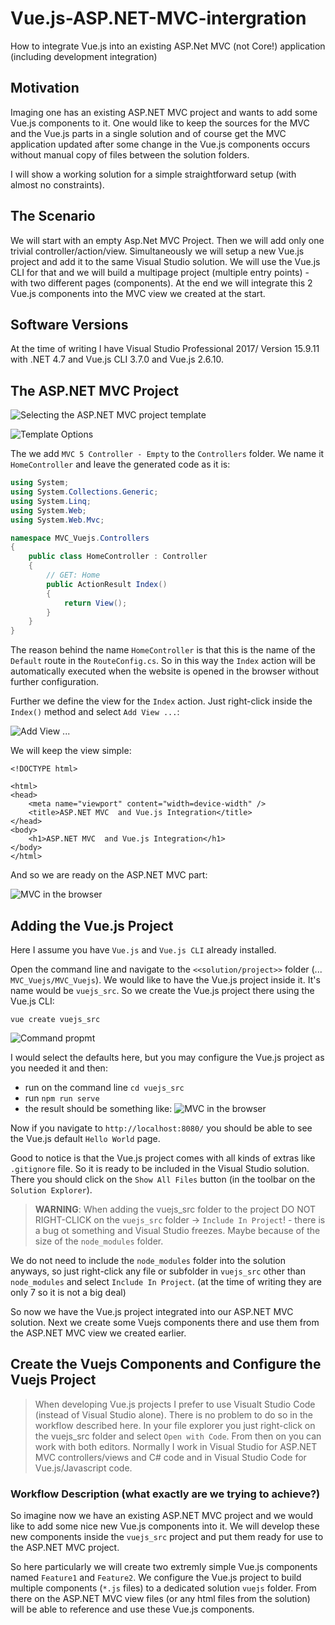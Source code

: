 # Vue.js-ASP.NET-MVC-intergration
How to integrate Vue.js into an existing ASP.Net MVC (not Core!) application (including development integration)

## Motivation

Imaging one has an existing ASP.NET MVC project and wants to add some Vue.js components to it. One would like to keep the sources for the MVC and the Vue.js parts in a single solution and of course get the MVC application updated after some change in the Vue.js components occurs without manual copy of files between the solution folders.

I will show a working solution for a simple straightforward setup (with almost no constraints). 

## The Scenario

We will start with an empty Asp.Net MVC Project. Then we will add only one trivial controller/action/view. Simultaneously we will setup a new Vue.js project and add it to the same Visual Studio solution. We will use the Vue.js CLI for that and we will build a multipage project (multiple entry points) - with two different pages (components). At the end we will integrate this 2 Vue.js components into the MVC view we created at the start.

## Software Versions

At the time of writing I have Visual Studio Professional 2017/ Version 15.9.11 with .NET 4.7 and Vue.js CLI 3.7.0 and Vue.js 2.6.10.

## The ASP.NET MVC Project

![Selecting the ASP.NET MVC project template](img/MVC_Project.PNG)

![Template Options](img/MVC_project_options.png)

The we add `MVC 5 Controller - Empty` to the `Controllers` folder. We name it `HomeController` and leave the generated code as it is:
```csharp
using System;
using System.Collections.Generic;
using System.Linq;
using System.Web;
using System.Web.Mvc;

namespace MVC_Vuejs.Controllers
{
    public class HomeController : Controller
    {
        // GET: Home
        public ActionResult Index()
        {
            return View();
        }
    }
}
```

The reason behind the name `HomeController` is that this is the name of the `Default` route in the `RouteConfig.cs`. So in this way the `Index` action will be automatically executed when the website is opened in the browser without  further configuration.

Further we define the view for the `Index` action. Just right-click inside the `Index()` method and select `Add View ...`:

![Add View ...](img/AddView.png)

We will keep the view simple:

```razor
<!DOCTYPE html>

<html>
<head>
    <meta name="viewport" content="width=device-width" />
    <title>ASP.NET MVC  and Vue.js Integration</title>
</head>
<body>
    <h1>ASP.NET MVC  and Vue.js Integration</h1>
</body>
</html>
```

And so we are ready on the ASP.NET MVC part:

![MVC in the browser](img/MVC_browser.PNG)

## Adding the Vue.js Project

Here I assume you have `Vue.js` and `Vue.js CLI` already installed.

Open the command line and navigate to the `<<solution/project>>` folder (... `MVC_Vuejs/MVC_Vuejs`). We would like to have the Vue.js project inside it. It's name would be `vuejs_src`. So we create the Vue.js project there using the Vue.js CLI:

```
vue create vuejs_src
```
![Command propmt](img/vuejs_command.png)

I would select the defaults here, but you may configure the Vue.js project as you needed it and then:
- run on the command line `cd vuejs_src`
- run `npm run serve`
- the result should be  something like: ![MVC in the browser](img/vuejs_running.png)

Now if you navigate to `http://localhost:8080/` you should be able to see the Vue.js default `Hello World` page.

Good to notice is that the Vue.js project comes with all kinds of extras like `.gitignore` file. So it is ready to be included in the Visual Studio solution. There you should click on the `Show All Files` button (in the toolbar on the `Solution Explorer`).

> **WARNING**: When adding the vuejs_src folder to the project DO NOT RIGHT-CLICK on the `vuejs_src` folder -> `Include In Project`! - there is a bug ot something and Visual Studio freezes. Maybe because of the size of the `node_modules` folder.

We do not need to include the `node_modules` folder into the solution anyways, so just right-click any file or subfolder in `vuejs_src` other than `node_modules` and select `Include In Project`. (at the time of writing they are only 7 so it is not a big deal)

So now we have the Vue.js project integrated into our ASP.NET MVC solution. Next we create some Vuejs components there and use them from the ASP.NET MVC view we created earlier.

## Create the Vuejs Components and Configure the Vuejs Project

> When developing Vue.js projects I prefer to use Visualt Studio Code (instead of Visual Studio alone). There is no problem to do so in the workflow described here. In your file explorer you just right-click on the vuejs_src folder and select `Open with Code`. From then on you can work with both editors. Normally I work in Visual Studio for ASP.NET MVC controllers/views and C# code and in Visual Studio Code for Vue.js/Javascript code. 

### Workflow Description (what exactly are we trying to achieve?)

So imagine now we have an existing ASP.NET MVC project and we would like to add some nice new Vue.js components into it. We will develop these new components inside the `vuejs_src` project and put them ready for use to the ASP.NET MVC project.

So here particularly we will create two extremly simple Vue.js components named `Feature1` and `Feature2`. We configure the Vue.js project to build multiple components (`*.js` files) to a dedicated solution `vuejs` folder. From there on the ASP.NET MVC view files (or any html files from the solution) will be able to reference and use these Vue.js components.


